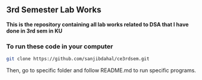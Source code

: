 ## 3rd Semester Lab Works

**This is the repository containing all lab works related to DSA that I have done in 3rd sem in KU**

### To run these code in your computer
```bash
git clone https://github.com/sanjibdahal/ce3rdsem.git
```
Then, go to specific folder and follow README.md to run specific programs.